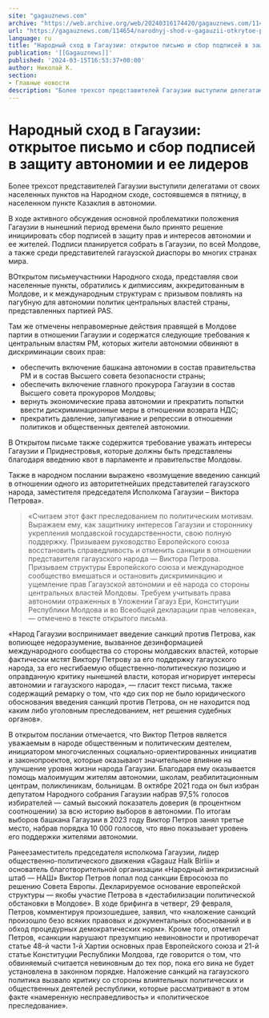 ```yaml
---
site: "gagauznews.com"
archive: "https://web.archive.org/web/20240316174420/gagauznews.com/114654/narodnyj-shod-v-gagauzii-otkrytoe-pismo-i-sbor-podpisej-v-zashhitu-avtonomii-i-ee-liderov.html"
url: "https://gagauznews.com/114654/narodnyj-shod-v-gagauzii-otkrytoe-pismo-i-sbor-podpisej-v-zashhitu-avtonomii-i-ee-liderov.html"
language: ru
title: "Народный сход в Гагаузии: открытое письмо и сбор подписей в защиту автономии и ее лидеров"
publication: '[[Gagauznews]]'
published: '2024-03-15T16:53:37+00:00'
author: Николай К.
section:
- Главные новости
description: "Более трехсот представителей Гагаузии выступили делегатами от своих населенных пунктов на Народном сходе, состоявшемся в пятницу, в населенном пункте Казаклия в автономии. В ходе активного обсуждения основной проблематики положения Гагаузии в нынешний период времени было принято решение инициировать сбор подписей в защиту прав и интересов автономии и ее жителей. Подписи планируется собрать в Гагаузии, по всей Молдове, а также среди представителей гагаузской диаспоры во многих странах мира. В Открытом письме участники Народного схода, представляя свои населенные пункты, обратились к дипмиссиям, аккредитованным в Молдове, и к международным структурам с призывом повлиять на пагубную для автономии политик центральных властей страны, представленных партией […]"
---
```


# Народный сход в Гагаузии: открытое письмо и сбор подписей в защиту автономии и ее лидеров

Более трехсот представителей Гагаузии выступили делегатами от своих населенных пунктов на Народном сходе, состоявшемся в пятницу, в населенном пункте Казаклия в автономии.

В ходе активного обсуждения основной проблематики положения Гагаузии в нынешний период времени было принято решение инициировать сбор подписей в защиту прав и интересов автономии и ее жителей. Подписи планируется собрать в Гагаузии, по всей Молдове, а также среди представителей гагаузской диаспоры во многих странах мира.

ВОткрытом письмеучастники Народного схода, представляя свои населенные пункты, обратились к дипмиссиям, аккредитованным в Молдове, и к международным структурам с призывом повлиять на пагубную для автономии политик центральных властей страны, представленных партией PAS.

Там же отмечены неправомерные действия правящей в Молдове партии в отношении Гагаузии и содержатся следующие требования к центральным властям РМ, которых жители автономии обвиняют в дискриминации своих прав:

- обеспечить включение башкана автономии в состав правительства РМ и в состав Высшего совета безопасности страны;
- обеспечить включение главного прокурора Гагаузии в состав Высшего совета прокуроров Молдовы;
- вернуть экономические права автономии и прекратить попытки ввести дискриминационные меры в отношении возврата НДС;
- прекратить давление, запугивание и репрессии в отношении политиков и общественных деятелей автономии.

В Открытом письме также содержится требование уважать интересы Гагаузии и Приднестровья, которые должны быть представлены благодаря введению квот в парламенте и правительстве Молдовы.

Также в народном послании выражено «возмущение введению санкций в отношении одного из авторитетнейших представителей гагаузского народа, заместителя председателя Исполкома Гагаузии – Виктора Петрова».

> «Считаем этот факт преследованием по политическим мотивам. Выражаем ему, как защитнику интересов Гагаузии и стороннику укрепления молдавской государственности, свою полную поддержку. Призываем руководство Европейского союза восстановить справедливость и отменить санкции в отношении представителя гагаузского народа — Виктора Петрова. Призываем структуры Европейского союза и международное сообщество вмешаться и остановить дискриминацию и ущемление прав Гагаузской автономии и её народа со стороны центральных властей Молдовы. Требуем учитывать права автономии отраженных в Уложении Гагауз Ери, Конституции Республики Молдова и во Всеобщей декларации прав человека», — отмечено в тексте открытого письма.

«Народ Гагаузии воспринимает введение санкций против Петрова, как вопиющее недоразумение, вызванное дезинформацией международного сообщества со стороны молдавских властей, которые фактически мстят Виктору Петрову за его поддержку гагаузского народа, за его несгибаемую общественно-политическую позицию и оправданную критику нынешней власти, которая игнорирует интересы автономии и гагаузского народа», — гласит текст письма, также содержащий ремарку о том, что «до сих пор не было юридического обоснования введения санкций против Петрова, он не находится под каким либо уголовным преследованием, нет решения судебных органов».

В открытом послании отмечается, что Виктор Петров является уважаемым в народе общественным и политическим деятелем, инициатором многочисленных социально-ориентированных инициатив и законопроектов, которые оказывают значительное влияние на улучшение уровня жизни народа Гагаузии. Благодаря ему оказывается помощь малоимущим жителям автономии, школам, реабилитационным центрам, поликлиникам, больницам. В октябре 2021 года он был избран депутатом Народного собрания Гагаузии набрав 97,5% голосов избирателей — самый высокий показатель доверия (в процентном соотношении) за всю историю выборов в автономии. По итогам выборов башкана Гагаузии в 2023 году Виктор Петров занял третье место, набрав порядка 10 000 голосов, что явно показывает уровень его поддержки жителями автономии.

Ранеезаместитель председателя исполкома Гагаузии, лидер общественно-политического движения «Gagauz Halk Birlii» и основатель благотворительной организации «Народный антикризисный штаб — НАШ» Виктор Петров попал под санкции Евросоюза по решению Совета Европы. Декларируемое основание европейской структуры — якобы участие Петрова в «дестабилизации политической обстановки в Молдове». В ходе брифинга в четверг, 29 февраля, Петров, комментируя произошедшее, заявил, что «наложение санкций произошло безо всяких правовых и документальных обоснований и в обход процедурных демократических норм». Кроме того, отметил Петров, «санкции нарушают презумпцию невиновности и противоречат статье 48-й части 1-й Хартии основных прав Европейского союза и 21-й статье Конституции Республики Молдова, где говорится о том, что обвиняемый считается невиновным до тех пор, пока его вина не будет установлена в законном порядке. Наложение санкций на гагаузского политика вызвало критику со стороны влиятельных политических и общественных деятелей республики, которые рассматривают в этом факте «намеренную несправедливость» и «политическое преследование».